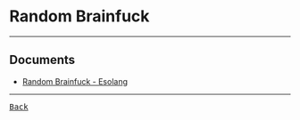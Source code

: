 # Random Brainfuck

---

## Documents

- [Random Brainfuck - Esolang](https://esolangs.org/wiki/Random_Brainfuck)

---

[<kbd> Back </kbd>](./../Brainfuck.md)
